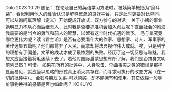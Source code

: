 Dalo
2023 10 29
随记：
在论及自己的英语学习方法时，被姨简单概括为“磨耳朵”，看似利用他人的经验认识是解释概念的良好平台，只是此时更要对比异同，可以从询问其理解（定义）开始促成开放式、双方参与的对话。
关于小姨的事业她明显力不从心而后继无人，此时我是否要抓准机会加入创业呢？直面社会的风浪我需要的是当今的勇气和前人的智慧，以留有这个时代机遇的赠予。
毛与拿究竟哪位更伟大呢？读《君主论》是否有必要看伟大的作家、思想家、诗人、军事家的著作选集五篇呢？他们都背弃了人民，而拿却将法典视作伟大成就。唉，只是列宁的理想有了偏差，文革的成功才成了最惨烈的失败。经历了这一切反思与祛魅，我想又应当接着将毛迷续下去了。若他对国际启蒙思想有所了解，我们是否跻身文明前列已然？可惜。
如果在所有的批评中，人身攻击、歪曲事实之类的错误是那样显而易见，就应当以忽略的形式真正消灭其存在，而寻求可执行的改变方案（在一切的批评中）。
金钱与朋友关系-可以购买，却不能拥有和使用，其它依靠一般等价事物换得的感情是否也如此呢？
KOKUYO
